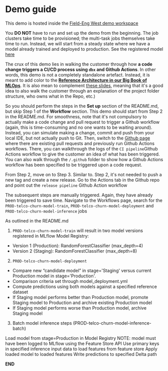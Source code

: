# Demo guide

This demo is hosted inside the [Field-Eng West demo workspace](https://adb-2290777133481849.9.azuredatabricks.net/)

You **DO NOT** have to run and set up the demo from the beginning. The job clusters take time to be provisioned; the multi-task jobs themselves take time to run.
Instead, we will start from a steady state where we have a model already trained and deployed to production.  See the registered model [here](https://adb-2290777133481849.9.azuredatabricks.net/?o=2290777133481849#mlflow/models/e2e_mlops_telco_churn_prod)

The crux of this demo lies in walking the customer through how **a code change triggers a CI/CD process using `dbx` and Github Actions**. In other words, this demo is not a completely standalone artefact. Instead, it is meant to add color to the [**Reference Architecture in our Big Book of MLOps**](https://www.databricks.com/p/ebook/the-big-book-of-mlops). 
It is also mean to complement [these slides](https://docs.google.com/presentation/d/1cghsAPcDp0ILDQdZ0CbgFY9l_B2TFfAnp29ITZEjGMI/edit), meaning that it's a good idea to also walk the customer through an explanation of the project folder structure, who owns what in the Repo, etc.) 

So you should perform the steps in the **Set up** section of the README.md, but skip Step 1 of the **Workflow** section. This demo should start from Step 2 in the README.md. For smoothness, note that it's not compulsory to actually make a code change and pull request to trigger a Github workflow (again, this is time-consuming and no one wants to be waiting around). Instead, you can simulate making a change, commit and push from your local IDE, but not actually push to Git. 
Then, switch to the [Github page](https://github.com/jeannefukumaru/e2e-mlops/actions) where there are existing pull requests and previously run Github Actions workflows. There, you can walkthrough the logs of the `CI pipeline`Github Actions workflow to give the customer an idea of what has been triggered. 
You can also walk through the `/.github` folder to show how a Github Actions workflow has been specified to be triggered upon a code request. 

From Step 2, move on to Step 3. Similar to. Step 2, it's not needed to push a new tag and create a new release. Go to the Actions tab in the Github repo and point out the `release pipeline` Github Action workflow

The subsequent steps are manually triggered. Again, they have already been triggered to save time. Navigate to the Workflows page, search for the `PROD-telco-churn-model-train`, `PROD-telco-churn-model-deployment` and `PROD-telco-churn-model-inference` jobs

As outlined in the README.md
1. `PROD-telco-churn-model-train` will result in two model versions registered in MLflow Model Registry:

- Version 1 (Production): RandomForestClassifier (max_depth=4)
- Version 2 (Staging): RandomForestClassifier (max_depth=8)

2. `PROD-telco-churn-model-deployment`
- Compare new “candidate model” in stage='Staging' versus current Production model in stage='Production'.
- Comparison criteria set through model_deployment.yml
- Compute predictions using both models against a specified reference dataset
- If Staging model performs better than Production model, promote Staging model to Production and archive existing Production model
- If Staging model performs worse than Production model, archive Staging model

3. Batch model inference steps (PROD-telco-churn-model-inference-batch)

Load model from stage=Production in Model Registry
NOTE: model must have been logged to MLflow using the Feature Store API
Use primary keys in specified inference input data to load features from feature store
Apply loaded model to loaded features
Write predictions to specified Delta path

**END**
